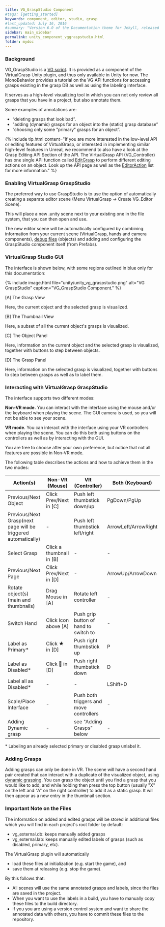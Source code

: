 ```yaml
---
title: VG_GraspStudio Component
#tags: [getting_started]
keywords: component, editor, studio, grasp
#last_updated: July 16, 2016
#summary: "Version 6.0 of the Documentation theme for Jekyll, released July 4, 2016, implements relative links so you can view the files offline or on any server without configuring urls and baseurls. Additionally, you can store pages in subdirectories. Templates for alerts and images are available."
sidebar: main_sidebar
permalink: unity_component_vggraspstudio.html
folder: mydoc
---
```


### Background 

VG_GraspStudio is a <a href="#" data-toggle="tooltip" data-original-title="{{site.data.glossary.VGScript}}">VG script</a>.
It is provided as a component of the VirtualGrasp Unity plugin, and thus only available in Unity for now. 
The MonoBehavior provides a tutorial on the VG API functions for accessing grasps existing in the grasp DB as well as using the labeling interface.

It serves as a high-level visualizing tool in which you can not only review all grasps that you have in a project, but also annotate them.

Some examples of annotations are:

* “deleting grasps that look bad”.
* "adding (dynamic) grasps for an object into the (static) grasp database”
* “choosing only some "primary" grasps for an object”.

{% include tip.html content="If you are more interested in the low-level API or editing features of VirtualGrasp, or interested in implementing similar high-level features in Unreal, we recommend to also have a look at the Grasp Editing API Section of the API. The VirtualGrasp API (VG_Controller) has one single API function called [EditGrasp](VirtualGrasp_UnityAPI.html#editgrasp) to perform different editing actions on an object. Look up the API page as well as the [EditorAction](VirtualGrasp_UnityAPI.html#vg_editoraction) list for more information." %}

### Enabling VirtualGrasp GraspStudio

The preferred way to use GraspStudio is to use the option of automatically creating a separate editor scene (Menu VirtualGrasp → Create VG_Editor Scene).

This will place a new .unity scene next to your existing one in the file system, that you can then open and use.

The new editor scene will be automatically configured by combining information from your current scene (VirtualGrasp, hands and camera components), [debug files](debug_files.html#grasp-editor) (objects) and adding and configuring the GraspStudio component itself (from Prefabs).


### VirtualGrasp Studio GUI

The interface is shown below, with some regions outlined in blue only for this documentation:

{% include image.html file="unity/unity_vg_graspstudio.png" alt="VG GraspStudio" caption="VG_GraspStudio Component." %}

[A] The Grasp View

Here, the current object and the selected grasp is visualized.

[B] The Thumbnail View

Here, a subset of all the current object's grasps is visualized.

[C] The Object Panel

Here, information on the current object and the selected grasp is visualized, together with buttons to step between objects.

[D] The Grasp Panel

Here, information on the selected grasp is visualized, together with buttons to step between grasps as well as to label them.

### Interacting with VirtualGrasp GraspStudio

The interface supports two different modes: 

**Non-VR mode.** You can interact with the interface using the mouse and/or the keyboard when playing the scene. The GUI camera is used, so you will not be able to see your scene.

**VR mode.** You can interact with the interface using your VR controllers when playing the scene. You can do this both using buttons on the controllers as well as by interacting with the GUI.

You are free to choose after your own preference, but notice that not all features are possible in Non-VR mode.

The following table describes the actions and how to achieve them in the two modes:

| Action(s) | Non-VR (Mouse) | VR (Controller) | Both (Keyboard)| 
|-------|--------|---------|---------|
| Previous/Next Object | Click Prev/Next in [C] | Push left thumbstick down/up | PgDown/PgUp | 
| Previous/Next Grasp(next page will be triggered automatically) | - | Push left thumbstick left/right | ArrowLeft/ArrowRight | 
| Select Grasp | Click a thumbnail in [B] | - | - | 
| Previous/Next Page | Click Prev/Next in [D] | - | ArrowUp/ArrowDown | 
| Rotate object(s) (main and thumbnails) | Drag Mouse in [A] | Rotate left controller | - | 
| Switch Hand | Click Icon above [A] | Push grip button of hand to switch to | -| 
| Label as Primary* | Click ★ in [D] | Push right thumbstick up | P | 
| Label as Disabled* | Click    ⃠     in [D] | Push right thumbstick down | D |  
| Label all as Disabled* | - | - | LShift+D | 
| Scale/Place Interface | - | Push both triggers and move controllers | - | 
| Adding Dynamic grasp | - | see "Adding Grasps" below | - | 

\* Labeling an already selected primary or disabled grasp unlabel it.

### Adding Grasps

Adding grasps can only be done in VR. The scene will have a second hand pair created that can interact with a duplicate of the visualized object, using [dynamic grasping](grasp_interaction.html#grasp-synthesis-method). You can grasp the object until you find a grasp that you would like to add, and while holding then press the top button (usually "X" on the left and "A" on the right controller) to add it as a static grasp. It will then appear as a new entry in the thumbnail section.

### Important Note on the Files

The information on added and edited grasps will be stored in additional files which you will find in each project's root folder by default:

* vg_external.db: keeps manually added grasps
* vg_external.lab: keeps manually edited labels of grasps (such as disabled, primary, etc).

The VirtualGrasp plugin will automatically  

* load these files at initialization (e.g. start the game), and 
* save them at releasing (e.g. stop the game). 

By this follows that:

* All scenes will use the same annotated grasps and labels, since the files are saved in the project.
* When you want to use the labels in a build, you have to manually copy these files to the build directory.
* If you you are using a version control system and want to share the annotated data with others, you have to commit these files to the repository.

